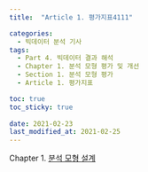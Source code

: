 ```yaml
---
title:  "Article 1. 평가지표4111"

categories:
  - 빅데이터 분석 기사
tags: 
  - Part 4. 빅데이터 결과 해석
  - Chapter 1. 분석 모형 평가 및 개선
  - Section 1. 분석 모형 평가
  - Article 1. 평가지표

toc: true
toc_sticky: true
 
date: 2021-02-23
last_modified_at: 2021-02-25
---
```


Chapter 1. [분석 모형 설계]()